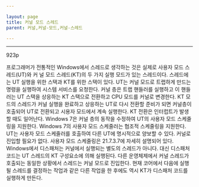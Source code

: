 ```yaml
---

layout: page
title: 커널 모드 스레드
parent: 커널,커널-모드,커널-스레드

---
```


***

923p

프로그래머가 전통적인 Windows에서 스레드로 생각하는 것은 실제로 사용자 모드 스레드(UT)와 커 널 모드 스레드(KT)의 두 가지 실행 모드가 있는 스레드이다. 스레드에는 UT 실행을 위한 스택과 KT를 위한 스택이 있다. UT는 커널 모드로 트랩하게 만드는 명령을 실행하여 시스템 서비스를 요청한다. 커널 층은 트랩 핸들러를 실행하고 이 핸들 러는 UT 스택을 상응하는 KT 스택으로 전환하고 CPU 모드를 커널로 변경한다. KT 모드의 스레드가 커널 실행을 완료하고 상응하는 UT로 다시 전환할 준비가 되면 커널층이 호출되어 UT로 전환되고 시용자 모드에서 계속 실행한다. KT 전환은 인터럽트가 발생할 때도 일어난다.
Windows 7은 커널 층의 동작을 수정하여 UT의 사용자 모드 스케줄링을 지원한다. Windows 7의 사용자 모드 스케줄러는 협조적 스케줄링을 지원한다. UT는 사용자 모드 스케줄러를 호출하여 다른 UT에 명시적으로 양보할 수 있다. 커널로 진입할 필요가 없다. 사용자 모드 스케줄링은 21.7.3.7에 자세히 설명되어 있다.
Windows에서 디스패처는 커널에서 실행되는 별도의 스레드가 아니다. 대신 디스패처 코드는 UT 스레드의 KT 구성요소에 의해 실행된다. 다른 운영체제에서 커널 스레드가 호출되는 동일한 상황에서 스레드는 커널 모드로 진입한다. 현재 코어에서 다음에 실행될 스레드를 결정하는 작업과 같은 다른 작업을 한 후에도 역시 KT가 디스패처 코드를 실행하게 만든다.
